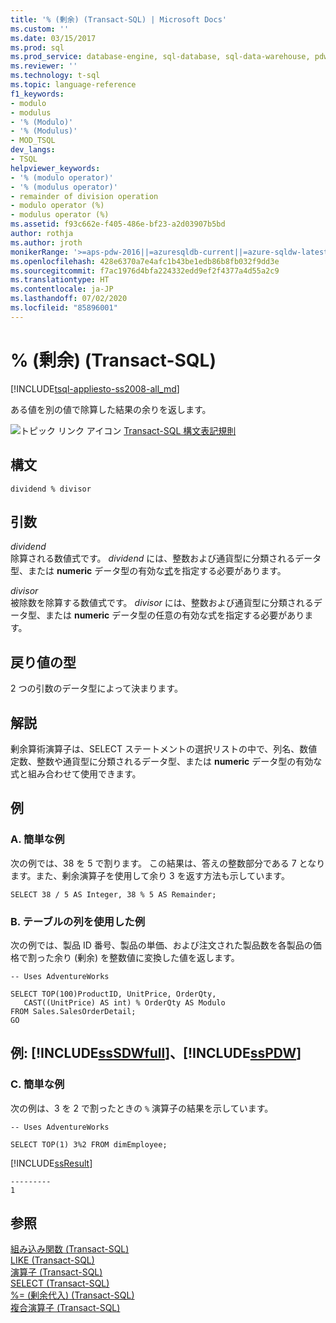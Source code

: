 ```yaml
---
title: '% (剰余) (Transact-SQL) | Microsoft Docs'
ms.custom: ''
ms.date: 03/15/2017
ms.prod: sql
ms.prod_service: database-engine, sql-database, sql-data-warehouse, pdw
ms.reviewer: ''
ms.technology: t-sql
ms.topic: language-reference
f1_keywords:
- modulo
- modulus
- '% (Modulo)'
- '% (Modulus)'
- MOD_TSQL
dev_langs:
- TSQL
helpviewer_keywords:
- '% (modulo operator)'
- '% (modulus operator)'
- remainder of division operation
- modulo operator (%)
- modulus operator (%)
ms.assetid: f93c662e-f405-486e-bf23-a2d03907b5bd
author: rothja
ms.author: jroth
monikerRange: '>=aps-pdw-2016||=azuresqldb-current||=azure-sqldw-latest||>=sql-server-2016||=sqlallproducts-allversions||>=sql-server-linux-2017||=azuresqldb-mi-current'
ms.openlocfilehash: 428e6370a7e4afc1b43be1edb86b8fb032f9dd3e
ms.sourcegitcommit: f7ac1976d4bfa224332edd9ef2f4377a4d55a2c9
ms.translationtype: HT
ms.contentlocale: ja-JP
ms.lasthandoff: 07/02/2020
ms.locfileid: "85896001"
---
```

# <a name="-modulus-transact-sql"></a>% (剰余) (Transact-SQL)
[!INCLUDE[tsql-appliesto-ss2008-all_md](../../includes/tsql-appliesto-ss2008-all-md.md)]

  ある値を別の値で除算した結果の余りを返します。  
  
 ![トピック リンク アイコン](../../database-engine/configure-windows/media/topic-link.gif "トピック リンク アイコン") [Transact-SQL 構文表記規則](../../t-sql/language-elements/transact-sql-syntax-conventions-transact-sql.md)  
  
## <a name="syntax"></a>構文  
  
```  
dividend % divisor  
```  
  
## <a name="arguments"></a>引数  
 *dividend*  
 除算される数値式です。 *dividend* には、整数および通貨型に分類されるデータ型、または **numeric** データ型の有効な[式](../../t-sql/language-elements/expressions-transact-sql.md)を指定する必要があります。  
  
 *divisor*  
 被除数を除算する数値式です。 *divisor* には、整数および通貨型に分類されるデータ型、または **numeric** データ型の任意の有効な式を指定する必要があります。  
  
## <a name="result-types"></a>戻り値の型  
 2 つの引数のデータ型によって決まります。  
  
## <a name="remarks"></a>解説  
 剰余算術演算子は、SELECT ステートメントの選択リストの中で、列名、数値定数、整数や通貨型に分類されるデータ型、または **numeric** データ型の有効な式と組み合わせて使用できます。  
  
## <a name="examples"></a>例  
  
### <a name="a-simple-example"></a>A. 簡単な例  
 次の例では、38 を 5 で割ります。 この結果は、答えの整数部分である 7 となります。また、剰余演算子を使用して余り 3 を返す方法も示しています。  
  
```  
SELECT 38 / 5 AS Integer, 38 % 5 AS Remainder;
```  
  
### <a name="b-example-using-columns-in-a-table"></a>B. テーブルの列を使用した例  
 次の例では、製品 ID 番号、製品の単価、および注文された製品数を各製品の価格で割った余り (剰余) を整数値に変換した値を返します。  
  
```  
-- Uses AdventureWorks  
  
SELECT TOP(100)ProductID, UnitPrice, OrderQty,  
   CAST((UnitPrice) AS int) % OrderQty AS Modulo  
FROM Sales.SalesOrderDetail;  
GO  
```  
  
## <a name="examples-sssdwfull-and-sspdw"></a>例: [!INCLUDE[ssSDWfull](../../includes/sssdwfull-md.md)]、[!INCLUDE[ssPDW](../../includes/sspdw-md.md)]  
  
### <a name="c-simple-example"></a>C. 簡単な例  
 次の例は、3 を 2 で割ったときの `%` 演算子の結果を示しています。  
  
```  
-- Uses AdventureWorks  
  
SELECT TOP(1) 3%2 FROM dimEmployee;  
```  
  
 [!INCLUDE[ssResult](../../includes/ssresult-md.md)]  
  
```  
---------   
1         
```  
  
## <a name="see-also"></a>参照  
 [組み込み関数 &#40;Transact-SQL&#41;](~/t-sql/functions/functions.md)   
 [LIKE &#40;Transact-SQL&#41;](../../t-sql/language-elements/like-transact-sql.md)   
 [演算子 &#40;Transact-SQL&#41;](../../t-sql/language-elements/operators-transact-sql.md)   
 [SELECT &#40;Transact-SQL&#41;](../../t-sql/queries/select-transact-sql.md)   
 [%= &#40;剰余代入&#41; &#40;Transact-SQL&#41;](../../t-sql/language-elements/modulo-equals-transact-sql.md)   
 [複合演算子 &#40;Transact-SQL&#41;](../../t-sql/language-elements/compound-operators-transact-sql.md)  
  
  


